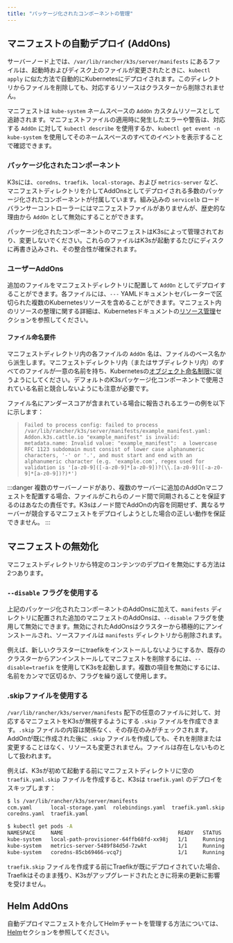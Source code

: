```yaml
---
title: "パッケージ化されたコンポーネントの管理"
---
```


## マニフェストの自動デプロイ (AddOns)

サーバーノード上では、`/var/lib/rancher/k3s/server/manifests` にあるファイルは、起動時およびディスク上のファイルが変更されたときに、`kubectl apply` に似た方法で自動的にKubernetesにデプロイされます。このディレクトリからファイルを削除しても、対応するリソースはクラスターから削除されません。

マニフェストは `kube-system` ネームスペースの `AddOn` カスタムリソースとして追跡されます。マニフェストファイルの適用時に発生したエラーや警告は、対応する `AddOn` に対して `kubectl describe` を使用するか、`kubectl get event -n kube-system` を使用してそのネームスペースのすべてのイベントを表示することで確認できます。

### パッケージ化されたコンポーネント

K3sには、`coredns`、`traefik`、`local-storage`、および `metrics-server` など、マニフェストディレクトリを介してAddOnsとしてデプロイされる多数のパッケージ化されたコンポーネントが付属しています。組み込みの `servicelb` ロードバランサーコントローラーにはマニフェストファイルがありませんが、歴史的な理由から `AddOn` として無効にすることができます。

パッケージ化されたコンポーネントのマニフェストはK3sによって管理されており、変更しないでください。これらのファイルはK3sが起動するたびにディスクに再書き込みされ、その整合性が確保されます。

### ユーザーAddOns

追加のファイルをマニフェストディレクトリに配置して `AddOn` としてデプロイすることができます。各ファイルには、`---` YAMLドキュメントセパレーターで区切られた複数のKubernetesリソースを含めることができます。マニフェスト内のリソースの整理に関する詳細は、Kubernetesドキュメントの[リソース管理](https://kubernetes.io/docs/concepts/cluster-administration/manage-deployment/)セクションを参照してください。

#### ファイル命名要件

マニフェストディレクトリ内の各ファイルの `AddOn` 名は、ファイルのベース名から派生します。マニフェストディレクトリ内（またはサブディレクトリ内）のすべてのファイルが一意の名前を持ち、Kubernetesの[オブジェクト命名制限](https://kubernetes.io/docs/concepts/overview/working-with-objects/names/)に従うようにしてください。デフォルトのK3sパッケージ化コンポーネントで使用されている名前と競合しないようにも注意が必要です。

ファイル名にアンダースコアが含まれている場合に報告されるエラーの例を以下に示します：
> `Failed to process config: failed to process /var/lib/rancher/k3s/server/manifests/example_manifest.yaml:
   Addon.k3s.cattle.io "example_manifest" is invalid: metadata.name: Invalid value: "example_manifest": 
   a lowercase RFC 1123 subdomain must consist of lower case alphanumeric characters, '-' or '.', and must start and end with an alphanumeric character
   (e.g. 'example.com', regex used for validation is '[a-z0-9]([-a-z0-9]*[a-z0-9])?(\\.[a-z0-9]([-a-z0-9]*[a-z0-9])?)*')`

:::danger
複数のサーバーノードがあり、複数のサーバーに追加のAddOnマニフェストを配置する場合、ファイルがこれらのノード間で同期されることを保証するのはあなたの責任です。K3sはノード間でAddOnの内容を同期せず、異なるサーバーが競合するマニフェストをデプロイしようとした場合の正しい動作を保証できません。
:::

## マニフェストの無効化

マニフェストディレクトリから特定のコンテンツのデプロイを無効にする方法は2つあります。

### `--disable` フラグを使用する

上記のパッケージ化されたコンポーネントのAddOnsに加えて、`manifests` ディレクトリに配置された追加のマニフェストのAddOnsは、`--disable` フラグを使用して無効にできます。無効にされたAddOnsはクラスターから積極的にアンインストールされ、ソースファイルは `manifests` ディレクトリから削除されます。

例えば、新しいクラスターにtraefikをインストールしないようにするか、既存のクラスターからアンインストールしてマニフェストを削除するには、`--disable=traefik` を使用してK3sを起動します。複数の項目を無効にするには、名前をカンマで区切るか、フラグを繰り返して使用します。

### .skipファイルを使用する

`/var/lib/rancher/k3s/server/manifests` 配下の任意のファイルに対して、対応するマニフェストをK3sが無視するようにする `.skip` ファイルを作成できます。`.skip` ファイルの内容は関係なく、その存在のみがチェックされます。AddOnが既に作成された後に `.skip` ファイルを作成しても、それを削除または変更することはなく、リソースも変更されません。ファイルは存在しないものとして扱われます。

例えば、K3sが初めて起動する前にマニフェストディレクトリに空の `traefik.yaml.skip` ファイルを作成すると、K3sは `traefik.yaml` のデプロイをスキップします：
```bash
$ ls /var/lib/rancher/k3s/server/manifests
ccm.yaml      local-storage.yaml  rolebindings.yaml  traefik.yaml.skip
coredns.yaml  traefik.yaml

$ kubectl get pods -A
NAMESPACE     NAME                                     READY   STATUS    RESTARTS   AGE
kube-system   local-path-provisioner-64ffb68fd-xx98j   1/1     Running   0          74s
kube-system   metrics-server-5489f84d5d-7zwkt          1/1     Running   0          74s
kube-system   coredns-85cb69466-vcq7j                  1/1     Running   0          74s
```

`traefik.skip` ファイルを作成する前にTraefikが既にデプロイされていた場合、Traefikはそのまま残り、K3sがアップグレードされたときに将来の更新に影響を受けません。

## Helm AddOns

自動デプロイマニフェストを介してHelmチャートを管理する方法については、[Helm](../add-ons/helm.md)セクションを参照してください。